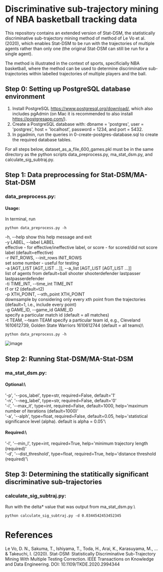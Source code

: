 # Discriminative sub-trajectory mining of NBA basketball tracking data
This repository contains an extended version of Stat-DSM, the statistically discriminative sub-trajectory mining method of method of Le Vo et al. (2020), which enables Stat-DSM to be run with the trajectories of multiple agents rather than only one (the original Stat-DSM can still be run for a single agent).

The method is illustrated in the context of sports, specificially NBA basketball, where the method can be used to determine discriminative sub-trajectories within labelled trajectories of multiple players and the ball.

## Step 0: Setting up PostgreSQL database environment
1. Install PostgreSQL https://www.postgresql.org/download/, which also includes pgAdmin (on Mac it is recommended to also install https://postgresapp.com/).
2. Create a PostgreSQL database with: dbname = 'postgres', user = 'postgres', host = 'localhost', password = 1234, and port = 5432.
3. In pgadmin, run the queries in 0-create-postgres-database.sql to create the required database tables.

For all steps below, dataset_as_a_file_600_games.pkl must be in the same directory as the python scripts data_preprocess.py, ma_stat_dsm.py, and calculate_sig_subtraj.py.

## Step 1: Data preprocessing for Stat-DSM/MA-Stat-DSM 
### data_preprocess.py:    
#### Usage:
In terminal, run 
```
python data_preprocess.py -h
```
-h, --help            show this help message and exit\
  -y LABEL, --label LABEL\
                        effective - for effective/ineffective label, or score
                        - for scored/did not score label (default=effective)\
  -r INIT_ROWS, --init_rows INIT_ROWS\
                        set some number - useful for testing\
  -a [AGT_LIST [AGT_LIST ...]], --a_list [AGT_LIST [AGT_LIST ...]]\
                        list of agents from default=ball shooter
                        shooterdefender lastpasser lastpasserdefender\
  -ti TIME_INT, --time_int TIME_INT\
                        t1 or t2 (default=t2)\
  -p XTH_POINT, --xth_point XTH_POINT\
                        downsample by considering only every xth point from
                        the trajectories (default=1, i.e., include every
                        point)\
  -g GAME_ID, --game_id GAME_ID\
                        specify a particular match id (default = all matches)\
  -t TEAM, --team TEAM  specify a particular team id, e.g., Cleveland 1610612739, Golden State Warriors 1610612744 (default = all teams)\
```
python data_preprocess.py -h
```
![image](https://user-images.githubusercontent.com/29388472/173998123-ad0bade2-e42d-4261-89dd-40a4bc7834d3.png)

## Step 2: Running Stat-DSM/MA-Stat-DSM
### ma_stat_dsm.py:  
#### Optional:\
'-p', '--pos_label', type=str, required=False, default='1'\
'-n', '--neg_label', type=str, required=False, default='0'\
'-i', '--max_it', type=int, required=False, default=1000, help='maximum number of iterations (default=1000)'\
'-a', '--alph', type=float, required=False, default=0.05, help='statistical significance level (alpha). default is alpha = 0.05'\
#### Required:\
'-l', '--min_l', type=int, required=True, help='minimum trajectory length (required)'\
'-d', '--dist_threshold', type=float, required=True, help='distance threshold (required)'\

## Step 3: Determining the statitically significant discriminative sub-trajectories
### calculate_sig_subtraj.py:  
Run with the delta* value that was output from ma_stat_dsm.py.\
```
python calculate_sig_subtraj.py -d 0.0344542453452345
```

# References
Le Vo, D. N., Sakuma, T., Ishiyama, T., Toda, H., Arai, K., Karasuyama, M., ... & Takeuchi, I. (2020). Stat-DSM: Statistically Discriminative Sub-Trajectory Mining With Multiple Testing Correction. IEEE Transactions on Knowledge and Data Engineering. DOI: 10.1109/TKDE.2020.2994344
